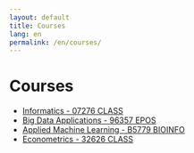 ```yaml
---
layout: default
title: Courses
lang: en
permalink: /en/courses/
---
```


# Courses

- [Informatics - 07276 CLASS](https://raphsa.github.io/Informatica_CLASS/)
- [Big Data Applications - 96357 EPOS](https://raphsa.github.io/BigDataApplications_EPOS/)
- [Applied Machine Learning - B5779 BIOINFO](https://raphsa.github.io/AppliedML_BIOINFO/)
- [Econometrics - 32626 CLASS](https://raphsa.github.io/Econometrics_CLASS/)